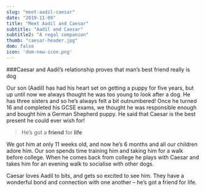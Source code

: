 ```yaml
---
slug: "meet-aadil-caesar"
date: "2019-11-09"
title: "Meet Aadil and Caesar"
subtitle: "Aadil and Caesar"
subtitle2: "A regal companion"
thumb: "caesar-header.jpg"
dom: false
icon: 'dom-new-icon.png'
---
```


###Caesar and Aadil’s relationship proves that man’s best friend really is dog  

Our son (Aadil) has had his heart set on getting a puppy for five years, but up until now we always thought he was too young to look after a dog. He has three sisters and so he’s always felt a bit outnumbered! Once he turned 16 and completed his GCSE exams, we thought he was responsible enough and bought him a German Shepherd puppy. He said that Caesar is the best present he could ever wish for!  

> He’s got a **friend** for **life** 

We got him at only 11 weeks old, and now he’s 6 months and all our children adore him. Our son spends time training him and taking him for a walk before college. When he comes back from college he plays with Caesar and takes him for an evening walk to socialise with other dogs. 

Caesar loves Aadil to bits, and gets so excited to see him. They have a wonderful bond and connection with one another – he’s got a friend for life. 

